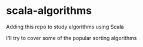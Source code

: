 # scala-algorithms
Adding this repo to study algorithms using Scala

I'll try to cover some of the popular sorting algorithms
